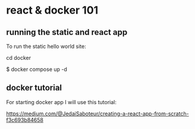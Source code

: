 # react & docker 101

## running the static and react app

To run the static hello world site:

cd docker

$ docker compose up -d

## docker tutorial

For starting docker app I will use this tutorial:

<https://medium.com/@JedaiSaboteur/creating-a-react-app-from-scratch-f3c693b84658>